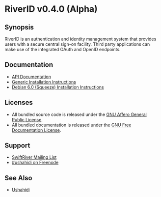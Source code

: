 # RiverID v0.4.0 (Alpha)

## Synopsis

RiverID is an authentication and identity management system that provides users with a secure central sign-on facility. Third party applications can make use of the integrated OAuth and OpenID endpoints.

## Documentation

* [API Documentation](https://github.com/ushahidi/RiverID/blob/master/doc/api.md)
* [Generic Installation Instructions](https://github.com/ushahidi/RiverID/blob/master/doc/install.md)
* [Debian 6.0 (Squeeze) Installation Instructions](https://github.com/ushahidi/RiverID/blob/master/doc/debian.md)

## Licenses

* All bundled source code is released under the [GNU Affero General Public License](http://www.gnu.org/licenses/agpl.html).
* All bundled documentation is released under the [GNU Free Documentation License](http://www.gnu.org/licenses/fdl.html).

## Support

* [SwiftRiver Mailing List](http://groups.google.com/group/swiftriver)
* [#ushahidi on Freenode](http://irc.lc/freenode/ushahidi)

## See Also

* [Ushahidi](http://ushahidi.com/)